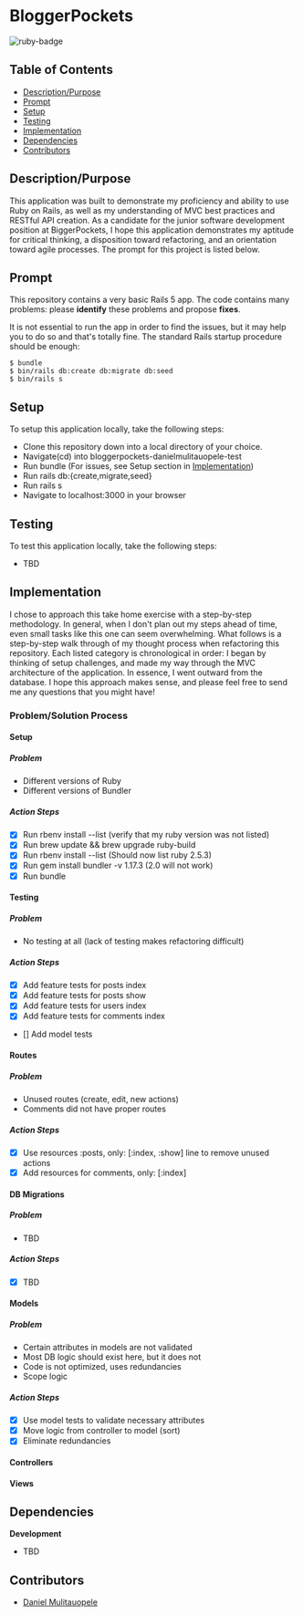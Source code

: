 # BloggerPockets
<img src="https://img.shields.io/badge/ruby%20-v2.4.1-brightgreen.svg" title="ruby-badge">

## Table of Contents

* [Description/Purpose](#descriptionpurpose)
* [Prompt](#prompt)
* [Setup](#setup)
* [Testing](#testing)
* [Implementation](#implementation)
* [Dependencies](#dependencies)
* [Contributors](#contributors)

## Description/Purpose

This application was built to demonstrate my proficiency and ability to use Ruby on Rails, as well
as my understanding of MVC best practices and RESTful API creation. As a candidate for the junior
software development position at BiggerPockets, I hope this application demonstrates my aptitude for critical thinking, a disposition toward refactoring, and an orientation toward agile processes. The prompt for this project is listed below.

## Prompt

This repository contains a very basic Rails 5 app.
The code contains many problems: please **identify** these problems and propose **fixes**.

It is not essential to run the app in order to find the issues, but it may help you to do so and that's totally fine. The standard Rails startup procedure should be enough:

````
$ bundle
$ bin/rails db:create db:migrate db:seed
$ bin/rails s
````

## Setup

To setup this application locally, take the following steps:

* Clone this repository down into a local directory of your choice.
* Navigate(cd) into bloggerpockets-danielmulitauopele-test
* Run bundle (For issues, see Setup section in [Implementation](#implementation))
* Run rails db:{create,migrate,seed}
* Run rails s
* Navigate to localhost:3000 in your browser

## Testing

To test this application locally, take the following steps:

* TBD

## Implementation

I chose to approach this take home exercise with a step-by-step methodology. In general, when I don't plan out my steps ahead of time, even small tasks like this one can seem overwhelming. What follows is a step-by-step walk through of my thought process when refactoring this repository. Each listed category is chronological in order: I began by thinking of setup challenges, and made my way through the MVC architecture of the application. In essence, I went outward from the database. I hope this approach makes sense, and please feel free to send me any questions that you might have!

### Problem/Solution Process

#### Setup

##### Problem

* Different versions of Ruby
* Different versions of Bundler

##### Action Steps

- [X] Run rbenv install --list (verify that my ruby version was not listed)
- [X] Run brew update && brew upgrade ruby-build
- [X] Run rbenv install --list (Should now list ruby 2.5.3)
- [X] Run gem install bundler -v 1.17.3 (2.0 will not work)
- [X] Run bundle

#### Testing

##### Problem

* No testing at all (lack of testing makes refactoring difficult)

##### Action Steps

- [X] Add feature tests for posts index
- [X] Add feature tests for posts show
- [X] Add feature tests for users index
- [X] Add feature tests for comments index
- [] Add model tests

#### Routes

##### Problem

* Unused routes (create, edit, new actions)
* Comments did not have proper routes

##### Action Steps

- [X] Use resources :posts, only: [:index, :show] line to remove unused actions
- [X] Add resources for comments, only: [:index]

#### DB Migrations

##### Problem

* TBD

##### Action Steps

- [X] TBD

#### Models

##### Problem

* Certain attributes in models are not validated
* Most DB logic should exist here, but it does not
* Code is not optimized, uses redundancies
* Scope logic

##### Action Steps

- [X] Use model tests to validate necessary attributes
- [X] Move logic from controller to model (sort)
- [X] Eliminate redundancies

#### Controllers
#### Views

## Dependencies

**Development**

* TBD

## Contributors

* [Daniel Mulitauopele](https://github.com/DanielMulitauopele)
